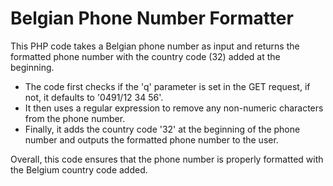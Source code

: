 # Belgian Phone Number Formatter
This PHP code takes a Belgian phone number as input and returns the formatted phone number with the country code (32) added at the beginning. 

- The code first checks if the 'q' parameter is set in the GET request, if not, it defaults to '0491/12 34 56'.
- It then uses a regular expression to remove any non-numeric characters from the phone number.
- Finally, it adds the country code '32' at the beginning of the phone number and outputs the formatted phone number to the user. 

Overall, this code ensures that the phone number is properly formatted with the Belgium country code added.
